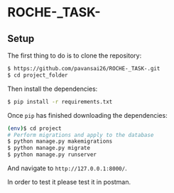 # ROCHE-_TASK-




## Setup

The first thing to do is to clone the repository:

```sh
$ https://github.com/pavansai26/ROCHE-_TASK-.git
$ cd project_folder
```

Then install the dependencies:

```sh
$ pip install -r requirements.txt
```


Once `pip` has finished downloading the dependencies:
```sh
(env)$ cd project
# Perform migrations and apply to the database
$ python manage.py makemigrations
$ python manage.py migrate
$ python manage.py runserver
```
And navigate to `http://127.0.0.1:8000/`.

In order to test it please test it in postman.
